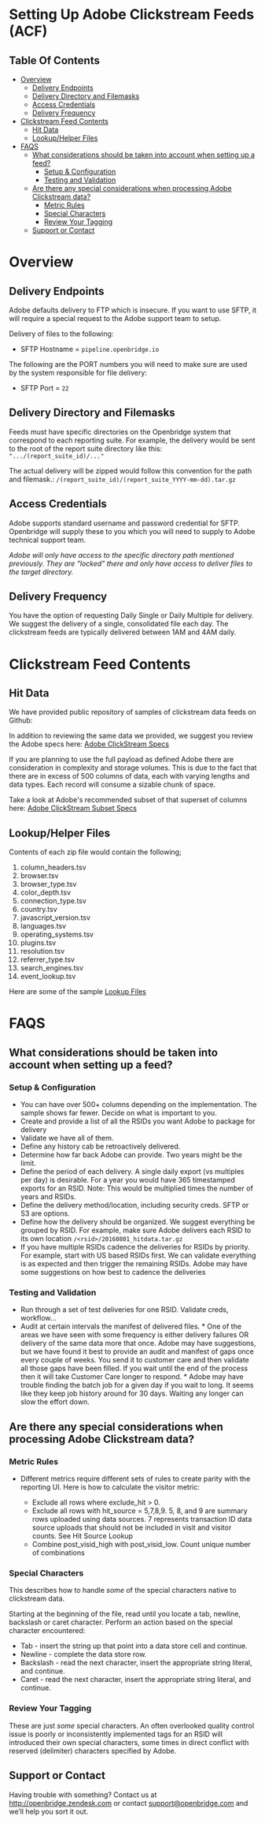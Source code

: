 <h1> Setting Up Adobe Clickstream Feeds (ACF) </h1>

<h2> Table Of Contents </h2>
<!-- TOC depthFrom:1 depthTo:6 withLinks:1 updateOnSave:1 orderedList:0 -->

- [Overview](#overview)
	- [Delivery Endpoints](#delivery-endpoints)
	- [Delivery Directory and Filemasks](#delivery-directory-and-filemasks)
	- [Access Credentials](#access-credentials)
	- [Delivery Frequency](#delivery-frequency)
- [Clickstream Feed Contents](#clickstream-feed-contents)
	- [Hit Data](#hit-data)
	- [Lookup/Helper Files](#lookuphelper-files)
- [FAQS](#faqs)
	- [What considerations should be taken into account when setting up a feed?](#what-considerations-should-be-taken-into-account-when-setting-up-a-feed)
		- [Setup & Configuration](#setup-configuration)
		- [Testing and Validation](#testing-and-validation)
	- [Are there any special considerations when processing Adobe Clickstream data?](#are-there-any-special-considerations-when-processing-adobe-clickstream-data)
		- [Metric Rules](#metric-rules)
		- [Special Characters](#special-characters)
		- [Review Your Tagging](#review-your-tagging)
	- [Support or Contact](#support-or-contact)

<!-- /TOC -->

# Overview

## Delivery Endpoints

Adobe defaults delivery to FTP which is insecure. If you want to use SFTP, it will require a special request to the Adobe support team to setup.

Delivery of files to the following:
<ul>
<li>SFTP Hostname = <code>pipeline.openbridge.io</code>
</ul>

The following are the PORT numbers you will need to make sure are used by the system responsible for file delivery:
<ul>
<li>SFTP Port = <code>22</code>
</ul>

## Delivery Directory and Filemasks

Feeds must have specific directories on the Openbridge system that correspond to each reporting suite. For example, the delivery would be sent to the root of the report suite directory like this: `".../(report_suite_id)/..."`

The actual delivery will be zipped would follow this convention for the path and filemask.: `/(report_suite_id)/(report_suite_YYYY-mm-dd).tar.gz`

## Access Credentials
Adobe supports standard username and password credential for SFTP. Openbridge will supply these to you which you will need to supply to Adobe technical support team.

*Adobe will only have access to the specific directory path mentioned previously. They are "locked" there and only have access to deliver files to the target directory.*

## Delivery Frequency
You have the option of requesting Daily Single or Daily Multiple for delivery. We suggest the delivery of a single, consolidated file each day. The clickstream feeds are typically delivered between 1AM and 4AM daily.

# Clickstream Feed Contents

## Hit Data
We have provided public repository of samples of clickstream data feeds on Github:

In addition to reviewing the same data we provided, we suggest you review the Adobe specs here: [Adobe ClickStream Specs](http://microsite.omniture.com/t2/help/en_US/sc/clickstream/index.html#Clickstream_Data)

If you are planning to use the full payload as defined Adobe there are consideration in complexity and storage volumes. This is due to the fact that there are in excess of 500 columns of data, each with varying lengths and data types. Each record will consume a sizable chunk of space.

Take a look at Adobe's recommended subset of that superset of columns here: [Adobe ClickStream Subset Specs](http://microsite.omniture.com/t2/help/en_US/sc/clickstream/index.html#Configuring_Data)


## Lookup/Helper Files
<p>Contents of each zip file would contain the following;

<ol>
<li>column_headers.tsv

<li>browser.tsv

<li>browser_type.tsv

<li>color_depth.tsv

<li>connection_type.tsv

<li>country.tsv

<li>javascript_version.tsv

<li>languages.tsv

<li>operating_systems.tsv

<li>plugins.tsv

<li>resolution.tsv

<li>referrer_type.tsv

<li>search_engines.tsv

<li>event_lookup.tsv
</ol>


Here are some of the sample [Lookup Files](samples/adobe-clickstream/sample-data/lookup-files)

# FAQS

## What considerations should be taken into account when setting up a feed?

### Setup & Configuration
* You can have over 500+ columns depending on the implementation. The sample shows far fewer. Decide on what is important to you.
* Create and provide a list of all the RSIDs you want Adobe to package for delivery
* Validate we have all of them.
* Define any history cab be retroactively delivered.
* Determine how far back Adobe can provide. Two years might be the limit.
* Define the period of each delivery. A single daily export (vs multiples per day) is desirable. For a year you would have 365 timestamped exports for an RSID. Note: This would be multiplied times the number of years and RSIDs.
* Define the delivery method/location, including security creds. SFTP or S3 are options.
* Define how the delivery should be organized. We suggest everything be grouped by RSID. For example, make sure Adobe delivers each RSID to its own location  `/<rsid>/20160801_hitdata.tar.gz`
* If you have multiple RSIDs cadence the deliveries for RSIDs by priority. For example, start with US based RSIDs first. We can validate everything is as expected and then trigger the remaining RSIDs. Adobe may have some suggestions on how best to cadence the deliveries

### Testing and Validation
* Run through a set of test deliveries for one RSID. Validate creds, workflow...
* Audit at certain intervals the manifest of delivered files. * One of the areas we have seen with some frequency is either delivery failures OR delivery of the same data more that once. Adobe may have suggestions, but we have found it best to provide an audit and manifest of gaps once every couple of weeks. You send it to customer care and then validate all those gaps have been filled. If you wait until the end of the process then it will take Customer Care longer to respond. * Adobe may have trouble finding the batch job for a given day if you wait to long. It seems like they keep job history around for 30 days. Waiting any longer can slow the effort down.

## Are there any special considerations when processing Adobe Clickstream data?

### Metric Rules
* Different metrics require different sets of rules to create parity with the reporting UI. Here is how to calculate the visitor metric:

    * Exclude all rows where exclude_hit > 0.
    * Exclude all rows with hit_source = 5,7,8,9. 5, 8, and 9 are summary rows uploaded using data sources. 7 represents transaction ID data source uploads that should not be included in visit and visitor counts. See Hit Source Lookup
    * Combine post_visid_high with post_visid_low. Count unique number of combinations

### Special Characters
This describes how to handle *some* of the special characters native to clickstream data.

Starting at the beginning of the file, read until you locate a tab, newline, backslash or caret character. Perform an action based on the special character encountered:

  * Tab - insert the string up that point into a data store cell and continue.
  * Newline - complete the data store row.
  * Backslash - read the next character, insert the appropriate string literal, and continue.
  * Caret - read the next character, insert the appropriate string literal, and continue.

### Review Your Tagging
These are just *some* special characters. An often overlooked quality control issue is poorly or inconsistently implemented tags for an RSID will introduced their own special characters, some times in direct conflict with reserved (delimiter) characters specified by Adobe.

## Support or Contact

Having trouble with something? Contact us at <a href="http://openbridge.zendesk.com">http://openbridge.zendesk.com</a> or contact <a href="mailto:support@openbridge.com">support@openbridge.com</a> and we’ll help you sort it out.

